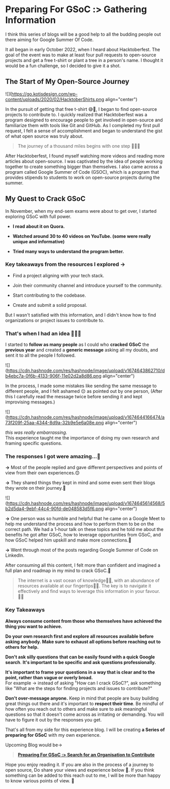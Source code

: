 # Preparing For GSoC :> Gathering Information

I think this series of blogs will be a good help to all the budding people out there aiming for Google Summer Of Code.

It all began in early October 2022, when I heard about Hacktoberfest. The goal of the event was to make at least four pull requests to open-source projects and get a free t-shirt or plant a tree in a person's name. I thought it would be a fun challenge, so I decided to give it a shot.

## **The Start of My Open-Source Journey**

![](https://go.kotisdesign.com/wp-content/uploads/2020/02/HacktoberShirts.png align="center")

In the pursuit of getting that free t-shirt 😅🤭, I began to find open-source projects to contribute to. I quickly realized that Hacktoberfest was a program designed to encourage people to get involved in open-source and familiarize them with tools like Git and GitHub. As I completed my first pull request, I felt a sense of accomplishment and began to understand the gist of what open source was truly about.

> The journey of a thousand miles begins with one step 🧗🏻‍♀️

After Hacktoberfest, I found myself watching more videos and reading more articles about open-source. I was captivated by the idea of people working together to create something bigger than themselves. I also came across a program called Google Summer of Code (GSOC), which is a program that provides stipends to students to work on open-source projects during the summer.

## **My Quest to Crack GSoC**

In November, when my end-sem exams were about to get over, I started exploring GSoC with full power.

* **I read about it on Quora.**
    
* **Watched around 30 to 40 videos on YouTube. (some were really unique and informative)**
    
* **Tried many ways to understand the program better.**
    

### Key takeaways from the resources I explored -&gt;

* Find a project aligning with your tech stack.
    
* Join their community channel and introduce yourself to the community.
    
* Start contributing to the codebase.
    
* Create and submit a solid proposal.
    

But I wasn't satisfied with this information, and I didn't know how to find organizations or project issues to contribute to.

### That's when I had an idea 🙋🏻‍♂️

I started to **follow as many people** as I could who **cracked** **GSoC** the **previous year** and created a **generic message** asking all my doubts, and sent it to all the people I followed.

![](https://cdn.hashnode.com/res/hashnode/image/upload/v1674643862710/db4ebc7a-0f6b-4133-906f-11e02d2a8d86.png align="center")

In the process, I made some mistakes like sending the same message to different people, and I felt ashamed 😔 as pointed out by one person, (After this I carefully read the message twice before sending it and kept improvising messages.)

![](https://cdn.hashnode.com/res/hashnode/image/upload/v1674644166474/a73f209f-25aa-4344-8d9a-32b9e5e6a08e.png align="center")

*this was really embarrassing.*  
This experience taught me the importance of doing my own research and framing specific questions.

### The responses I got were amazing...🥳

**\-&gt;** Most of the people replied and gave different perspectives and points of view from their own experiences.😊

**\-&gt;** They shared things they kept in mind and some even sent their blogs they wrote on their journey.🛫

![](https://cdn.hashnode.com/res/hashnode/image/upload/v1674645614568/5b2d5da4-9ebf-44c4-90fd-de048583d5f6.png align="center")

**\-&gt;** One person was so humble and helpful that he came on a Google Meet to help me understand the process and how to perform them to be on the correct path. We had a 1-hour talk on these topics and he told me about the benefits he got after GSoC, how to leverage opportunities from GSoC, and how GSoC helped him upskill and make more connections.🤗

**\-&gt;** Went through most of the posts regarding Google Summer of Code on LinkedIn.

After consuming all this content, I felt more than confident and imagined a full plan and roadmap in my mind to crack GSoC.🤫

> The internet is a vast ocean of knowledge🏄‍♂️, with an abundance of resources available at our fingertips🖐🏻. The key is to navigate it effectively and find ways to leverage this information in your favour.✊🏻

### Key Takeaways

**Always consume content from those who themselves have achieved the thing you want to achieve.**

**Do your own research first and explore all resources available before asking anybody. Make sure to exhaust all options before reaching out to others for help.**

**Don't ask silly questions** **that can be easily found with a quick Google search**. **It's important to be specific and ask questions professionally.**

**It's important to frame your questions in a way that is clear and to the point, rather than vague or overly broad.**  
For example -&gt; instead of asking "How can I crack GSoC?", ask something like "What are the steps for finding projects and issues to contribute?"

**Don't over-message anyone.** Keep in mind that people are busy building great things out there and it's important to **respect their time**. Be mindful of how often you reach out to others and make sure to ask meaningful questions so that it doesn't come across as irritating or demanding. You will have to figure it out by the responses you get.

That's all from my side for this experience blog. I will be creating **a Series of preparing for GSoC** with my own experience.

Upcoming Blog would be-&gt;

> [**Preparing For GSoC :&gt; Search for an Organisation to Contribute**](https://kunalverma2468.hashnode.dev/preparing-for-gsoc-search-for-an-organisation-to-contribute)

Hope you enjoy reading it. If you are also in the process of a journey to open source, Do share your views and experience below 🤗. If you think something can be added to this reach out to me, I will be more than happy to know various points of view. 👋